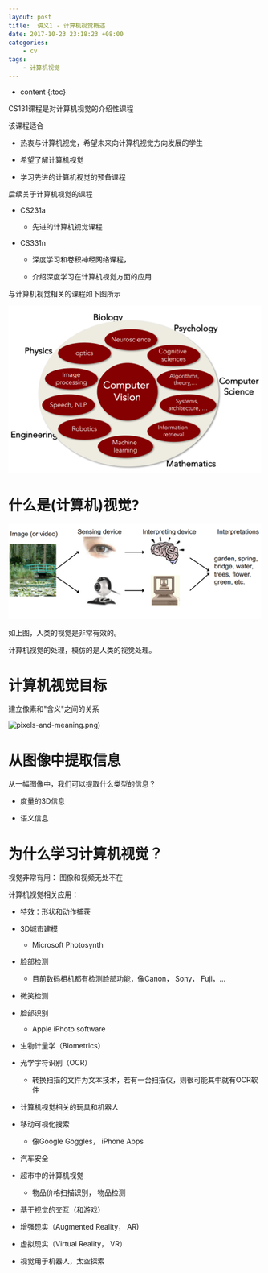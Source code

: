 ```yaml
---
layout: post
title:  讲义1 - 计算机视觉概述
date: 2017-10-23 23:18:23 +08:00
categories: 
    - cv
tags:
    - 计算机视觉
---
```


* content
{:toc}

CS131课程是对计算机视觉的介绍性课程

该课程适合

- 热衷与计算机视觉，希望未来向计算机视觉方向发展的学生

- 希望了解计算机视觉

- 学习先进的计算机视觉的预备课程


后续关于计算机视觉的课程

- CS231a

  - 先进的计算机视觉课程


- CS331n

  - 深度学习和卷积神经网络课程，

  - 介绍深度学习在计算机视觉方面的应用

与计算机视觉相关的课程如下图所示

![computer-vision-related-course](/images/cs131/lec1/computer-vision-related-course.png)

# 什么是(计算机)视觉?

![human-vision-and-computer-vision](/images/cs131/lec1/human-vision-and-computer-vision.png)

如上图，人类的视觉是非常有效的。

计算机视觉的处理，模仿的是人类的视觉处理。

# 计算机视觉目标

建立像素和"含义"之间的关系

![pixels-and-meaning.png](/img/cs131/lec1/pixels-and-meaning.png))

# 从图像中提取信息

从一幅图像中，我们可以提取什么类型的信息？

- 度量的3D信息

- 语义信息


# 为什么学习计算机视觉？

视觉非常有用： 图像和视频无处不在

计算机视觉相关应用：

- 特效：形状和动作捕获

- 3D城市建模

  - Microsoft Photosynth

- 脸部检测

  - 目前数码相机都有检测脸部功能，像Canon， Sony， Fuji，...

- 微笑检测

- 脸部识别

  - Apple iPhoto software

- 生物计量学（Biometrics）

- 光学字符识别（OCR）

  - 转换扫描的文件为文本技术，若有一台扫描仪，则很可能其中就有OCR软件

- 计算机视觉相关的玩具和机器人

- 移动可视化搜索

  - 像Google Goggles， iPhone Apps

- 汽车安全

- 超市中的计算机视觉

  - 物品价格扫描识别， 物品检测

- 基于视觉的交互（和游戏）

- 增强现实（Augmented Reality， AR)

- 虚拟现实（Virtual Reality， VR）

- 视觉用于机器人，太空探索
